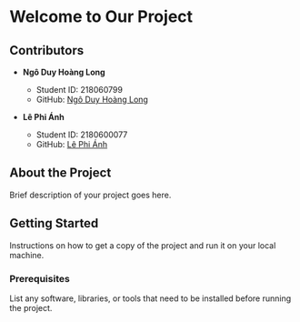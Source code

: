 # Welcome to Our Project

## Contributors
- **Ngô Duy Hoàng Long**
  - Student ID: 218060799
  - GitHub: [Ngô Duy Hoàng Long](https://github.com/hlongday-creator)

- **Lê Phi Ánh**
  - Student ID: 2180600077
  - GitHub: [Lê Phi Ánh](https://github.com/HnaihP)

## About the Project

Brief description of your project goes here.

## Getting Started

Instructions on how to get a copy of the project and run it on your local machine.

### Prerequisites

List any software, libraries, or tools that need to be installed before running the project.


